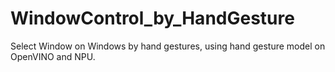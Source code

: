 # WindowControl_by_HandGesture
Select Window on Windows by hand gestures, using hand gesture model on OpenVINO and NPU. 
